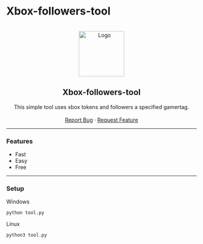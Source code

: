 # Xbox-followers-tool
<div id="top"></div>

<br/>
<div align="center">
  <a href="https://github.com/argmkay/Xbox-followers-tool">
    <img src="https://i.imgur.com/c3vgTg2.png" alt="Logo" width="120" height="120">
  </a>
  
  <h2 align="center">Xbox-followers-tool</h3>

  <p align="center">
    This simple tool uses xbox tokens and followers a specified gamertag.
    <br />
    <br />
    <a href="https://github.com/argmkay/Xbox-followers-tool/issues">Report Bug</a>
    ·
    <a href="https://github.com/argmkay/Xbox-followers-tool/issues">Request Feature</a>
  </p>
</div>
  
---------------------------------------

### Features
* Fast
* Easy
* Free

---------------------------------------

### Setup

Windows
```
python tool.py
```

Linux
```
python3 tool.py
```
